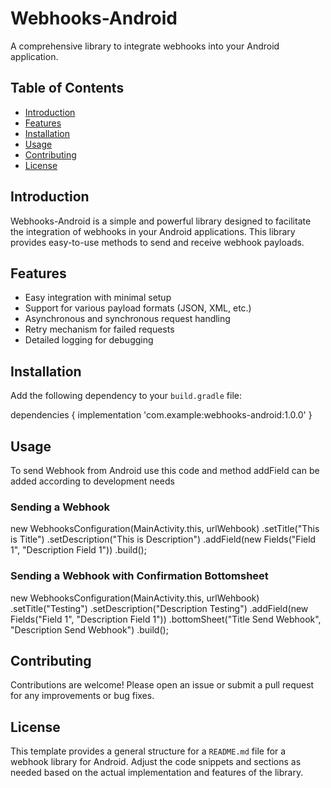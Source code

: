 # Webhooks-Android

A comprehensive library to integrate webhooks into your Android application.

## Table of Contents

- [Introduction](#introduction)
- [Features](#features)
- [Installation](#installation)
- [Usage](#usage)
- [Contributing](#contributing)
- [License](#license)

## Introduction

Webhooks-Android is a simple and powerful library designed to facilitate the integration of webhooks in your Android applications. This library provides easy-to-use methods to send and receive webhook payloads.

## Features

- Easy integration with minimal setup
- Support for various payload formats (JSON, XML, etc.)
- Asynchronous and synchronous request handling
- Retry mechanism for failed requests
- Detailed logging for debugging

## Installation

Add the following dependency to your `build.gradle` file:

dependencies {
    implementation 'com.example:webhooks-android:1.0.0'
}

## Usage

To send Webhook from Android use this code and method addField can be added according to development needs

### Sending a Webhook 

new WebhooksConfiguration(MainActivity.this, urlWehbook)
                            .setTitle("This is Title")
                            .setDescription("This is Description")
                            .addField(new Fields("Field 1", "Description Field 1"))
                            .build();

### Sending a Webhook with Confirmation Bottomsheet

new WebhooksConfiguration(MainActivity.this, urlWehbook)
                            .setTitle("Testing")
                            .setDescription("Description Testing")
                            .addField(new Fields("Field 1", "Description Field 1"))
                            .bottomSheet("Title Send Webhook", "Description Send Webhook")
                            .build();

## Contributing
Contributions are welcome! Please open an issue or submit a pull request for any improvements or bug fixes.

## License
This template provides a general structure for a `README.md` file for a webhook library for Android. Adjust the code snippets and sections as needed based on the actual implementation and features of the library.
